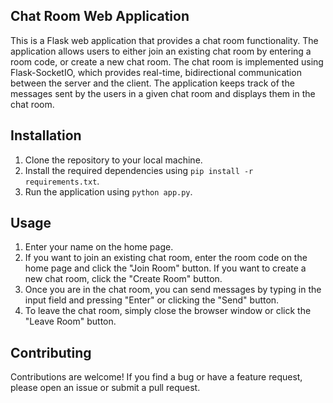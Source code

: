 ## Chat Room Web Application

This is a Flask web application that provides a chat room functionality. The application allows users to either join an existing chat room by entering a room code, or create a new chat room. The chat room is implemented using Flask-SocketIO, which provides real-time, bidirectional communication between the server and the client. The application keeps track of the messages sent by the users in a given chat room and displays them in the chat room.

## Installation
1. Clone the repository to your local machine.
2. Install the required dependencies using `pip install -r requirements.txt`.
3. Run the application using `python app.py`.

## Usage
1. Enter your name on the home page.
2. If you want to join an existing chat room, enter the room code on the home page and click the "Join Room" button. If you want to create a new chat room, click the "Create Room" button.
3. Once you are in the chat room, you can send messages by typing in the input field and pressing "Enter" or clicking the "Send" button.
4. To leave the chat room, simply close the browser window or click the "Leave Room" button.

## Contributing
Contributions are welcome! If you find a bug or have a feature request, please open an issue or submit a pull request.
